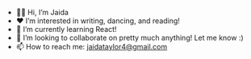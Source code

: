 - 👋🏾 Hi, I’m Jaida
- ❤ I’m interested in writing, dancing, and reading!
- 🌱 I’m currently learning React!
- 💞️ I’m looking to collaborate on pretty much anything! Let me know :)
- 📫 How to reach me: jaidataylor4@gmail.com

<!---
jtaylor1204/jtaylor1204 is a ✨ special ✨ repository because its `README.md` (this file) appears on your GitHub profile.
You can click the Preview link to take a look at your changes.
--->

